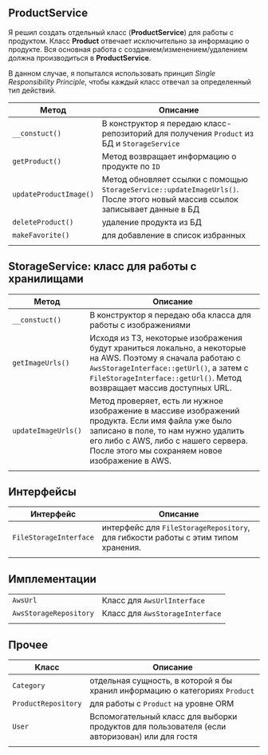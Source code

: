 ## ProductService

Я решил создать отдельный класс (**ProductService**) для работы с продуктом. 
Класс **Product** отвечает исключительно за информацию о продукте. Вся основная работа с созданием/изменением/удалением должна производиться в **ProductService**. 

В данном случае, я попытался использовать принцип *Single Responsibility Principle*, чтобы каждый класс отвечал за определенный тип действий. 
	 
	 
| Метод | Описание |
|--|--|
| `__constuct()` | В конструктор я передаю класс-репозиторий для получения `Product` из БД и `StorageService` |
| `getProduct()` | Метод возвращает информацию о продукте по `ID` |
| `updateProductImage()` |  Метод обновляет ссылки  с помощью `StorageService::updateImageUrls()`. После этого новый массив ссылок записывает данные в БД |
| `deleteProduct()` | удаление продукта из БД |
| `makeFavorite()` | для добавление в список избранных |
|  |  |

## StorageService: класс для работы с хранилищами

| Метод | Описание |
|--|--|
| `__constuct()` | В конструктор я передаю оба класса для работы с изображениями |
| `getImageUrls()` | Исходя из ТЗ, некоторые изображения будут храниться локально, а некоторые на AWS. Поэтому я сначала работаю с `AwsStorageInterface::getUrl()`, а затем с `FileStorageInterface::getUrl()`. Метод возвращает массив доступных URL. |
| `updateImageUrls()` | Метод проверяет, есть ли нужное изображение в массиве изображений продукта. Если имя файла уже было записано в поле, то нам нужно удалить его либо с AWS, либо с нашего сервера. После этого мы сохраняем новое изображение в AWS. |
|  |  |

## Интерфейсы

| Интерфейс | Описание |
|--|--|
| `FileStorageInterface`  | интерфейс для `FileStorageRepository`, для гибкости работы с этим типом хранения. |
|  |  |
	
## Имплементации

|  |  |
|--|--|
| `AwsUrl` | Класс для `AwsUrlInterface` |
| `AwsStorageRepository` | Класс для  `AwsStorageInterface` |
|  |  |


## Прочее

| Класс | Описание |
|--|--|
| `Category` | отдельная сущность, в которой я бы хранил информацию о категориях `Product` |
| `ProductRepository` | для работы с `Product` на уровне ORM |
| `User` | Вспомогательный класс для выборки продуктов для пользователя (если авторизован) или для гостя |
|  |  |
